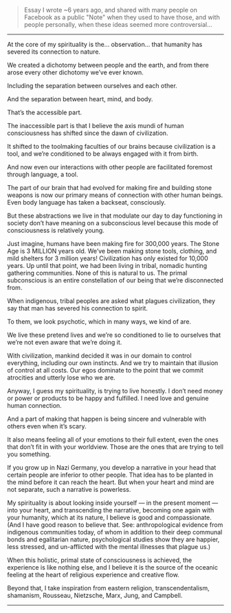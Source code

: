 > Essay I wrote ~6 years ago, and shared with many people on Facebook as a public "Note" when they used to have those, and with people personally, when these ideas seemed more controversial...
---

At the core of my spirituality is the... observation... that humanity has severed its connection to nature.

We created a dichotomy between people and the earth, and from there arose every other dichotomy we’ve ever known.

Including the separation between ourselves and each other.

And the separation between heart, mind, and body.

That’s the accessible part.

The inaccessible part is that I believe the axis mundi of human consciousness has shifted since the dawn of civilization.

It shifted to the toolmaking faculties of our brains because civilization is a tool, and we’re conditioned to be always engaged with it from birth.

And now even our interactions with other people are facilitated foremost through language, a tool.

The part of our brain that had evolved for making fire and building stone weapons is now our primary means of connection with other human beings. Even body language has taken a backseat, consciously.

But these abstractions we live in that modulate our day to day functioning in society don’t have meaning on a subconscious level because this mode of consciousness is relatively young.

Just imagine, humans have been making fire for 300,000 years. The Stone Age is 3 MILLION years old. We’ve been making stone tools, clothing, and mild shelters for 3 million years! Civilization has only existed for 10,000 years. Up until that point, we had been living in tribal, nomadic hunting gathering communities. None of this is natural to us. The primal subconscious is an entire constellation of our being that we’re disconnected from.

When indigenous, tribal peoples are asked what plagues civilization, they say that man has severed his connection to spirit. 

To them, we look psychotic, which in many ways, we kind of are.

We live these pretend lives and we’re so conditioned to lie to ourselves that we’re not even aware that we’re doing it.

With civilization, mankind decided it was in our domain to control everything, including our own instincts. And we try to maintain that illusion of control at all costs. Our egos dominate to the point that we commit atrocities and utterly lose who we are. 

Anyway, I guess my spirituality, is trying to live honestly. I don’t need money or power or products to be happy and fulfilled. I need love and genuine human connection.

And a part of making that happen is being sincere and vulnerable with others even when it’s scary.

It also means feeling all of your emotions to their full extent, even the ones that don’t fit in with your worldview. Those are the ones that are trying to tell you something.

If you grow up in Nazi Germany, you develop a narrative in your head that certain people are inferior to other people. That idea has to be planted in the mind before it can reach the heart. But when your heart and mind are not separate, such a narrative is powerless.

My spirituality is about looking inside yourself — in the present moment — into your heart, and transcending the narrative, becoming one again with your humanity, which at its nature, I believe is good and compassionate. (And I have good reason to believe that. See: anthropological evidence from indigenous communities today, of whom in addition to their deep communal bonds and egalitarian nature, psychological studies show they are happier, less stressed, and un-afflicted with the mental illnesses that plague us.)

When this holistic, primal state of consciousness is achieved, the experience is like nothing else, and I believe it is the source of the oceanic feeling at the heart of religious experience and creative flow.

Beyond that, I take inspiration from eastern religion, transcendentalism, shamanism, Rousseau, Nietzsche, Marx, Jung, and Campbell.

---
